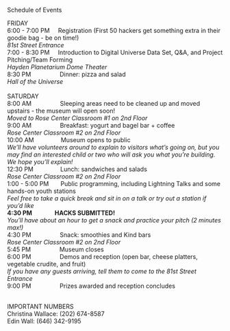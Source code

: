 Schedule of Events

FRIDAY 
<br>6:00 - 7:00 PM &nbsp;  &nbsp;	Registration (First 50 hackers get something extra in their goodie bag - be on time!)
<br><i>81st Street Entrance </i>
<br>7:00 - 8:30 PM &nbsp; &nbsp;	Introduction to Digital Universe Data Set, Q&A, and Project Pitching/Team Forming
<br><i>Hayden Planetarium Dome Theater</i>
<br>8:30 PM &nbsp;&nbsp;&nbsp;&nbsp;&nbsp;&nbsp;&nbsp;&nbsp;&nbsp;&nbsp;&nbsp;&nbsp;&nbsp;&nbsp;&nbsp;	Dinner: pizza and salad 
<br><i>Hall of the Universe</i>
<br><br>SATURDAY 
<br>8:00 AM	&nbsp;&nbsp;&nbsp;&nbsp;&nbsp;&nbsp;&nbsp;&nbsp;&nbsp;&nbsp;&nbsp;&nbsp;&nbsp;&nbsp;&nbsp;	Sleeping areas need to be cleaned up and moved upstairs - the museum will open soon!
<br><i>Moved to Rose Center Classroom #1 on 2nd Floor</i>
<br>9:00 AM	&nbsp;&nbsp;&nbsp;&nbsp;&nbsp;&nbsp;&nbsp;&nbsp;&nbsp;&nbsp;&nbsp;&nbsp;&nbsp;&nbsp;&nbsp;	Breakfast: yogurt and bagel bar + coffee
<br><i>Rose Center Classroom #2 on 2nd Floor</i> 
<br>10:00 AM&nbsp;&nbsp;&nbsp;&nbsp;&nbsp;&nbsp;&nbsp;&nbsp;&nbsp;&nbsp;&nbsp;&nbsp;&nbsp;&nbsp;&nbsp; 	Museum opens to public
<br><i>We’ll have volunteers around to explain to visitors what’s going on, but you may find an interested child or two who will ask you what you’re building. We hope you’ll explain!</i>
<br>12:30 PM&nbsp;&nbsp;&nbsp;&nbsp;&nbsp;&nbsp;&nbsp;&nbsp;&nbsp;&nbsp;&nbsp;&nbsp;&nbsp;&nbsp;&nbsp;	Lunch: sandwiches and salads
<br><i>Rose Center Classroom #2 on 2nd Floor </i>
<br>1:00 - 5:00 PM&nbsp;  &nbsp;&nbsp;  &nbsp;	Public programming, including Lightning Talks and some hands-on youth stations
<br><i>Feel free to take a quick break and sit in on a talk or try out a station if you’d like</i>
<br><b>4:30 PM&nbsp;&nbsp;&nbsp;&nbsp;&nbsp;&nbsp;&nbsp;&nbsp;&nbsp;&nbsp;&nbsp;&nbsp;&nbsp;&nbsp;&nbsp;	HACKS SUBMITTED! </b>
<br><i>You’ll have about an hour to get a snack and practice your pitch (2 minutes max!)</i>
<br>4:30 PM	&nbsp;&nbsp;&nbsp;&nbsp;&nbsp;&nbsp;&nbsp;&nbsp;&nbsp;&nbsp;&nbsp;&nbsp;&nbsp;&nbsp;&nbsp;	Snack: smoothies and Kind bars
<br><i>Rose Center Classroom #2 on 2nd Floor</i>
<br>5:45 PM	&nbsp;&nbsp;&nbsp;&nbsp;&nbsp;&nbsp;&nbsp;&nbsp;&nbsp;&nbsp;&nbsp;&nbsp;&nbsp;&nbsp;&nbsp;	Museum closes 
<br>6:00 PM	&nbsp;&nbsp;&nbsp;&nbsp;&nbsp;&nbsp;&nbsp;&nbsp;&nbsp;&nbsp;&nbsp;&nbsp;&nbsp;&nbsp;&nbsp;	Demos and reception (open bar, cheese platters, vegetable crudite, and fruit)
<br><i>If you have any guests arriving, tell them to come to the 81st Street Entrance</i>
<br>9:00 PM	&nbsp;&nbsp;&nbsp;&nbsp;&nbsp;&nbsp;&nbsp;&nbsp;&nbsp;&nbsp;&nbsp;&nbsp;&nbsp;&nbsp;&nbsp;	Prizes awarded and reception concludes

<br>IMPORTANT NUMBERS
<br>Christina Wallace:	  (202) 674-8587
<br>Edin Wall: 		  (646) 342-9195


